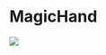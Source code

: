 # MagicHand

[![](https://img.youtube.com/vi/ovETNRWFBHo/0.jpg)](https://www.youtube.com/watch?v=ovETNRWFBHo)
